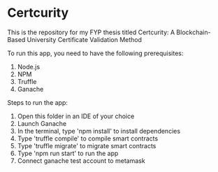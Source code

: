 # Certcurity
This is the repository for my FYP thesis titled Certcurity: A Blockchain-Based University Certificate Validation Method

To run this app, you need to have the following prerequisites:
1. Node.js
2. NPM
3. Truffle
4. Ganache

Steps to run the app:
1. Open this folder in an IDE of your choice
2. Launch Ganache
3. In the terminal, type 'npm install' to install dependencies
4. Type 'truffle compile' to compile smart contracts
5. Type 'truffle migrate' to migrate smart contracts
6. Type 'npm run start' to run the app
7. Connect ganache test account to metamask
